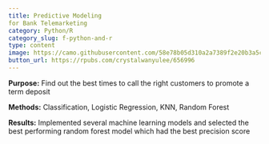 ```yaml
---
title: Predictive Modeling 
for Bank Telemarketing
category: Python/R
category_slug: f-python-and-r
type: content
image: https://camo.githubusercontent.com/58e78b05d310a2a7389f2e20b3a5cc623eab4a37c561bee34a8b2cc5ff0fa042/68747470733a2f2f696d616765732e756e73706c6173682e636f6d2f70686f746f2d313535303536353131382d3361313465386430333836663f69786c69623d72622d312e322e3126697869643d65794a6863484266615751694f6a45794d446439266175746f3d666f726d6174266669743d63726f7026773d3133353026713d3830
button_url: https://rpubs.com/crystalwanyulee/656996
---
```


**Purpose:** Find out the best times to call the right customers to promote a term deposit

**Methods:** Classification, Logistic Regression, KNN, Random Forest

**Results:** Implemented several machine learning models and selected the best performing random forest model which had the best precision score

